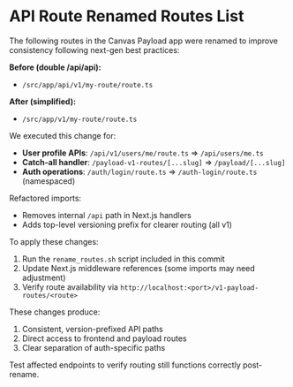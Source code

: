
# API Route Renamed Routes List

The following routes in the Canvas Payload app were renamed to improve consistency following next-gen best practices:

**Before (double /api/api):**
- `/src/app/api/v1/my-route/route.ts`

**After (simplified):**
- `/src/app/v1/my-route/route.ts`

We executed this change for:
- **User profile APIs**: `/api/v1/users/me/route.ts` => `/api/users/me.ts`
- **Catch-all handler**: `/payload-v1-routes/[...slug]` => `/payload/[...slug]`
- **Auth operations**: `/auth/login/route.ts` => `/auth-login/route.ts` (namespaced)

Refactored imports:
- Removes internal `/api` path in Next.js handlers
- Adds top-level versioning prefix for clearer routing (all v1)

To apply these changes:
1. Run the `rename_routes.sh` script included in this commit
2. Update Next.js middleware references (some imports may need adjustment)
3. Verify route availability via `http://localhost:<port>/v1-payload-routes/<route>`

These changes produce:
1. Consistent, version-prefixed API paths 
2. Direct access to frontend and payload routes
3. Clear separation of auth-specific paths

Test affected endpoints to verify routing still functions correctly post-rename.

